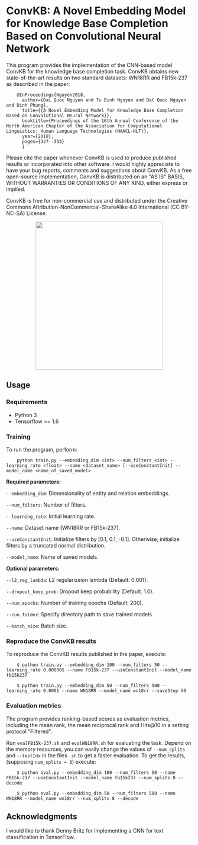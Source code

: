 # ConvKB: A Novel Embedding Model for Knowledge Base Completion Based on Convolutional Neural Network

This program provides the implementation of the CNN-based model ConvKB for the knowledge base completion task. ConvKB obtains new state-of-the-art results on two standard datasets: WN18RR and FB15k-237 as described in the paper:

        @InProceedings{Nguyen2018,
          author={Dai Quoc Nguyen and Tu Dinh Nguyen and Dat Quoc Nguyen and Dinh Phung},
          title={{A Novel Embedding Model for Knowledge Base Completion Based on Convolutional Neural Network}},
          booktitle={Proceedings of the 16th Annual Conference of the North American Chapter of the Association for Computational Linguistics: Human Language Technologies (NAACL-HLT)},
          year={2018},
          pages={327--333}
          }
  
Please cite the paper whenever ConvKB is used to produce published results or incorporated into other software. I would highly appreciate to have your bug reports, comments and suggestions about ConvKB. As a free open-source implementation, ConvKB is distributed on an "AS IS" BASIS, WITHOUT WARRANTIES OR CONDITIONS OF ANY KIND, either express or implied. 

ConvKB is free for non-commercial use and distributed under the Creative Commons Attribution-NonCommercial-ShareAlike 4.0 International (CC BY-NC-SA) License. 

<p align="center"> 
<img src="https://github.com/daiquocnguyen/ConvKB/blob/master/model.png" width="344" height="400">
</p>

## Usage

### Requirements
- Python 3
- Tensorflow >= 1.6

### Training
To run the program, perform:

        python train.py --embedding_dim <int> --num_filters <int> --learning_rate <float> --name <dataset_name> [--useConstantInit] --model_name <name_of_saved_model>

**Required parameters:** 

`--embedding_dim`: Dimensionality of entity and relation embeddings.  

`--num_filters`: Number of filters.

`--learning_rate`: Initial learning rate.

`--name`: Dataset name (WN18RR or FB15k-237).

`--useConstantInit`: Initialize filters by [0.1, 0.1, -0.1]. Otherwise, initialize filters by a truncated normal distribution.

`--model_name`: Name of saved models.

**Optional parameters:** 

`--l2_reg_lambda`: L2 regularizaion lambda (Default: 0.001).
  
`--dropout_keep_prob`: Dropout keep probability (Default: 1.0).
  
`--num_epochs`: Number of training epochs (Default: 200).

`--run_folder`: Specify directory path to save trained models.

`--batch_size`: Batch size.

### Reproduce the ConvKB results 

To reproduce the ConvKB results published in the paper, execute:      
                
        $ python train.py --embedding_dim 100 --num_filters 50 --learning_rate 0.000005 --name FB15k-237 --useConstantInit --model_name fb15k237
        
        $ python train.py --embedding_dim 50 --num_filters 500 --learning_rate 0.0001 --name WN18RR --model_name wn18rr --saveStep 50
        
### Evaluation metrics

The program provides ranking-based scores as evaluation metrics, including the mean rank, the mean reciprocal rank and Hits@10 in a setting protocol "Filtered".

Run `evalFB15k-237.sh` and `evalWN18RR.sh` for evaluating the task. Depend on the memory resources, you can easily change the values of `--num_splits` and `--testIdx` in the files `.sh` to get a faster evaluation. To get the results, (supposing `num_splits = 8`) execute:
        
        $ python eval.py --embedding_dim 100 --num_filters 50 --name FB15k-237 --useConstantInit --model_name fb15k237 --num_splits 8 --decode
        
        $ python eval.py --embedding_dim 50 --num_filters 500 --name WN18RR --model_name wn18rr --num_splits 8 --decode
         
## Acknowledgments     

I would like to thank Denny Britz for implementing a CNN for text classification in TensorFlow.
